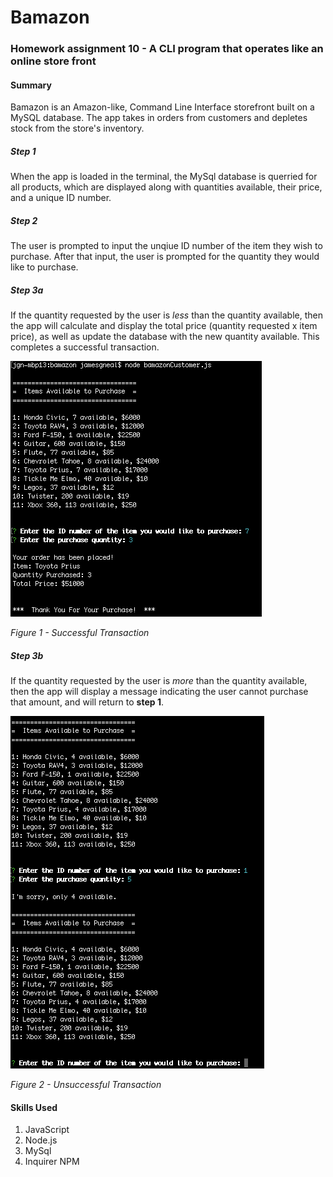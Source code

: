 # Bamazon
### Homework assignment 10 - A CLI program that operates like an online store front

#### Summary
Bamazon is an Amazon-like, Command Line Interface storefront built on a MySQL database. The app takes in orders from customers and depletes stock from the store's inventory.

##### Step 1
When the app is loaded in the terminal, the MySql database is querried for all products, which are displayed along with quantities available, their price, and a unique ID number.

##### Step 2
The user is prompted to input the unqiue ID number of the item they wish to purchase. After that input, the user is prompted for the quantity they would like to purchase.

##### Step 3a
If the quantity requested by the user is _less_ than the quantity available, then the app will calculate and display the total price (quantity requested x item price), as well as update the database with the new quantity available. This completes a successful transaction.


![successful transaction](images/1.png)

_Figure 1 - Successful Transaction_

##### Step 3b
If the quantity requested by the user is _more_ than the quantity available, then the app will display a message indicating the user cannot purchase that amount, and will return to **step 1**.


![unsuccessful transaction](images/4.png)

_Figure 2 - Unsuccessful Transaction_

#### Skills Used
1. JavaScript
1. Node.js
1. MySql
1. Inquirer NPM
